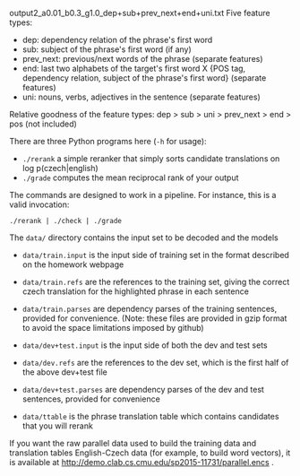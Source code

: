 output2_a0.01_b0.3_g1.0_dep+sub+prev_next+end+uni.txt
Five feature types:
 - dep: dependency relation of the phrase's first word
 - sub: subject of the phrase's first word (if any)
 - prev_next: previous/next words of the phrase (separate features)
 - end: last two alphabets of the target's first word X {POS tag, dependency relation, subject of the phrase's first word} (separate features)
 - uni: nouns, verbs, adjectives in the sentence (separate features)

Relative goodness of the feature types: dep > sub > uni > prev_next > end > pos (not included)


There are three Python programs here (`-h` for usage):

 - `./rerank` a simple reranker that simply sorts candidate translations on log p(czech|english)
 - `./grade` computes the mean reciprocal rank of your output

The commands are designed to work in a pipeline. For instance, this is a valid invocation:

    ./rerank | ./check | ./grade


The `data/` directory contains the input set to be decoded and the models

 - `data/train.input` is the input side of training set in the format described on the homework webpage

 - `data/train.refs` are the references to the training set, giving the correct czech translation for the highlighted phrase in each sentence

 - `data/train.parses` are dependency parses of the training sentences, provided for convenience. (Note: these files are provided in gzip format to avoid the space limitations imposed by github)

 - `data/dev+test.input` is the input side of both the dev and test sets

 - `data/dev.refs` are the references to the dev set, which is the first half of the above dev+test file

 - `data/dev+test.parses` are dependency parses of the dev and test sentences, provided for convenience

 - `data/ttable` is the phrase translation table which contains candidates that you will rerank

 If you want the raw parallel data used to build the training data and translation tables English-Czech data (for example, to build word vectors), it is available at http://demo.clab.cs.cmu.edu/sp2015-11731/parallel.encs .

